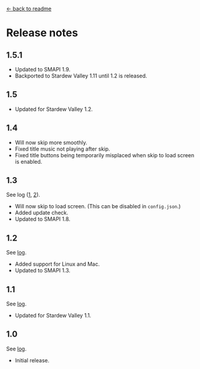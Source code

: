 ﻿[← back to readme](README.md)

# Release notes

## 1.5.1
* Updated to SMAPI 1.9.
* Backported to Stardew Valley 1.11 until 1.2 is released.

## 1.5
* Updated for Stardew Valley 1.2.

## 1.4
* Will now skip more smoothly.
* Fixed title music not playing after skip.
* Fixed title buttons being temporarily misplaced when skip to load screen is enabled.

## 1.3
See log ([1](https://github.com/Pathoschild/StardewMods/compare/skip-intro/1.2...6b1b3f8fd70889d6723a43893ea8b9446fdce2fa), [2](https://github.com/Pathoschild/StardewMods/compare/5eb97b03b31135e8038840669edc4bb36e792467...skip-intro/1.3)).

* Will now skip to load screen. (This can be disabled in `config.json`.)
* Added update check.
* Updated to SMAPI 1.8.

## 1.2
See [log](https://github.com/Pathoschild/StardewMods/compare/skip-intro/1.1...skip-intro/1.2).

* Added support for Linux and Mac.
* Updated to SMAPI 1.3.

## 1.1
See [log](https://github.com/Pathoschild/StardewMods/compare/skip-intro/1.0...skip-intro/1.1).

* Updated for Stardew Valley 1.1.

## 1.0
See [log](https://github.com/Pathoschild/StardewMods/compare/95b009b2ba0d5e96c07f68b9ffb316674301ef06...skip-intro/1.0).

* Initial release.